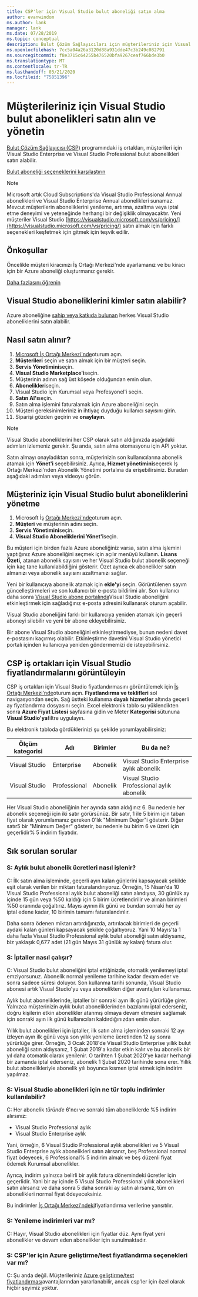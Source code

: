 ```yaml
---
title: CSP'ler için Visual Studio bulut aboneliği satın alma
author: evanwindom
ms.author: lank
manager: lank
ms.date: 07/28/2019
ms.topic: conceptual
description: Bulut Çözüm Sağlayıcıları için müşterileriniz için Visual Studio bulut aboneliklerini satın alma ve yönetme hakkında bilgiler.
ms.openlocfilehash: 7cc5a04a26a3120d88a931dde47c3b249c082791
ms.sourcegitcommit: f8e3715c64255b476520bfa9267ceaf766bde3b0
ms.translationtype: MT
ms.contentlocale: tr-TR
ms.lasthandoff: 03/21/2020
ms.locfileid: "75851396"
---
```

# <a name="buy-and-manage-visual-studio-cloud-subscriptions-for-your-customers"></a>Müşterileriniz için Visual Studio bulut abonelikleri satın alın ve yönetin
[Bulut Çözüm Sağlayıcısı (CSP)](https://partner.microsoft.com/cloud-solution-provider) programındaki iş ortakları, müşterileri için Visual Studio Enterprise ve Visual Studio Professional bulut abonelikleri satın alabilir.

[Bulut aboneliği seçeneklerini karşılaştırın](https://visualstudio.microsoft.com/vs/pricing)

> [!NOTE]
> Microsoft artık Cloud Subscriptions'da Visual Studio Professional Annual abonelikleri ve Visual Studio Enterprise Annual abonelikleri sunamaz. Mevcut müşterilerin aboneliklerini yenileme, artırma, azaltma veya iptal etme deneyimi ve yeteneğinde herhangi bir değişiklik olmayacaktır. Yeni müşteriler Visual Studio [https://visualstudio.microsoft.com/vs/pricing/](https://visualstudio.microsoft.com/vs/pricing/) satın almak için farklı seçenekleri keşfetmek için gitmek için teşvik edilir.

## <a name="prerequisites"></a>Önkoşullar
Öncelikle müşteri kiracınızı İş Ortağı Merkezi'nde ayarlamanız ve bu kiracı için bir Azure aboneliği oluşturmanız gerekir.

[Daha fazlasını öğrenin](/azure/devops/organizations/billing/csp/set-up-csp-customer)

## <a name="who-can-buy-visual-studio-subscriptions"></a>Visual Studio aboneliklerini kimler satın alabilir?
Azure aboneliğine [sahip veya katkıda bulunan](https://na01.safelinks.protection.outlook.com/?url=https%3A%2F%2Fdocs.microsoft.com%2Fen-us%2Fvsts%2Forganizations%2Fbilling%2Fadd-backup-billing-managers%3Fview%3Dvsts%2520%2520sa&data=02%7C01%7C%7Cb9e717e8abff47b0cd7e08d618edd860%7C72f988bf86f141af91ab2d7cd011db47%7C1%7C0%7C636723807145220358&sdata=aIaamEXHhx94KCYVY%2FFibqFzNBEqKPntpql867xAMgU%3D&reserved=0) herkes Visual Studio aboneliklerini satın alabilir.

## <a name="how-to-buy"></a>Nasıl satın alınır?

1. [Microsoft İş Ortağı Merkezi'nde](https://partnercenter.microsoft.com)oturum açın.
0. **Müşterileri** seçin ve satın almak için bir müşteri seçin.
0. **Servis Yönetimini**seçin.
0. **Visual Studio Marketplace'i**seçin.
0. Müşterinin adının sağ üst köşede olduğundan emin olun.
0. **Abonelikleri**seçin.
0. Visual Studio için Kurumsal veya Profesyonel'i seçin.
0. **Satın Al'ı**seçin.
0. Satın alma işlemini faturalamak için Azure aboneliğini seçin.
0. Müşteri gereksinimleriniz in ihtiyaç duyduğu kullanıcı sayısını girin.
0. Siparişi gözden geçirin ve **onaylayın.**

>[!NOTE]
> Visual Studio aboneliklerini her CSP olarak satın aldığınızda aşağıdaki adımları izlemeniz gerekir. Şu anda, satın alma otomasyonu için API yoktur.

Satın almayı onayladıktan sonra, müşterinizin son kullanıcılarına abonelik atamak için **Yönet'i** seçebilirsiniz.  Ayrıca, **Hizmet yönetimini**seçerek İş Ortağı Merkezi'nden Abonelik Yönetimi portalına da erişebilirsiniz.  Buradan aşağıdaki adımları veya videoyu görün.

## <a name="how-to-manage-visual-studio-cloud-subscriptions-for-your-customer"></a>Müşteriniz için Visual Studio bulut aboneliklerini yönetme

1. Microsoft İş [Ortağı Merkezi'nde](https://partnercenter.microsoft.com)oturum açın.
0. **Müşteri** ve müşterinin adını seçin.
0. **Servis Yönetimini**seçin.
0. **Visual Studio Aboneliklerini Yönet'i**seçin.

Bu müşteri için birden fazla Azure aboneliğiniz varsa, satın alma işlemini yaptığınız Azure aboneliğini seçmek için açılır menüyü kullanın.  **Lisans Özeti,** atanan abonelik sayısını ve her Visual Studio bulut abonelik seçeneği için kaç tane kullanılabildiğini gösterir.  Özet ayrıca ek abonelikler satın almanızı veya abonelik sayısını azaltmanızı sağlar.

Yeni bir kullanıcıya abonelik atamak için **ekle'yi** seçin.  Görüntülenen sayım güncelleştirmeleri ve son kullanıcı bir e-posta bildirimi alır. Son kullanıcı daha sonra [Visual Studio abone portalında](https://my.visualstudio.com?wt.mc_id=o~msft~docs)Visual Studio aboneliğini etkinleştirmek için sağladığınız e-posta adresini kullanarak oturum açabilir.

Visual Studio aboneliğini farklı bir kullanıcıya yeniden atamak için geçerli aboneyi silebilir ve yeni bir abone ekleyebilirsiniz.

Bir abone Visual Studio aboneliğini etkinleştirmediyse, bunun nedeni davet e-postasını kaçırmış olabilir.  Etkinleştirme davetini Visual Studio yönetici portalı içinden kullanıcıya yeniden göndermemizi de isteyebilirsiniz.

## <a name="view-visual-studio-pricing-for-csp-partners"></a>CSP iş ortakları için Visual Studio fiyatlandırmalarını görüntüleyin
CSP iş ortakları için Visual Studio fiyatlandırmasını görüntülemek için [İş Ortağı Merkezi'nde](https://partnercenter.microsoft.com)oturum açın.  **Fiyatlandırma ve teklifleri** sol navigasyondan seçin.  Sağ üstteki kullanıma **dayalı hizmetler** altında geçerli ay fiyatlandırma dosyasını seçin. Excel elektronik tablo su yüklendikten sonra **Azure Fiyat Listesi** sayfasına gidin ve Meter **Kategorisi** sütununa **Visual Studio'ya**filtre uygulayın.

Bu elektronik tabloda gördüklerinizi şu şekilde yorumlayabilirsiniz:

| Ölçüm kategorisi    |   Adı                 |  Birimler                                |           Bu da ne?                          |
|-------------------|------------------------|---------------------------------------|-------------------------------------------------|
| Visual Studio     | Enterprise             |  Abonelik                         | Visual Studio Enterprise aylık abonelik   |
| Visual Studio     | Professional           |  Abonelik                         | Visual Studio Professional aylık abonelik |

Her Visual Studio aboneliğinin her ayında satın aldığınız 6. Bu nedenle her abonelik seçeneği için iki satır görürsünüz. Bir satır, 1 ile 5 birim için taban fiyat olarak yorumlamanız gereken 0'lık "Minimum Değer"i gösterir. Diğer satır5 bir "Minimum Değer" gösterir, bu nedenle bu birim 6 ve üzeri için geçerlidir% 5 indirim fiyatıdır.

## <a name="frequently-asked-questions"></a>Sık sorulan sorular
### <a name="q-how-are-monthly-cloud-subscription-charges-processed"></a>S: **Aylık** bulut abonelik ücretleri nasıl işlenir?
C: İlk satın alma işleminde, geçerli ayın kalan günlerini kapsayacak şekilde eşit olarak verilen bir miktarı faturalandırıyoruz. Örneğin, 15 Nisan'da 10 Visual Studio Professional aylık bulut aboneliği satın alındıysa, 30 günlük ay içinde 15 gün veya %50 kaldığı için 5 birim ücretlendirilir ve alınan birimleri %50 oranında çoğaltırız. Mayıs ayının ilk günü ve bundan sonraki her ay iptal edene kadar, 10 birimin tamamı faturalandırılır.

Daha sonra ödenen miktarı artırdığınızda, artırılacak birimleri de geçerli aydaki kalan günleri kapsayacak şekilde çoğaltıyoruz. Yani 10 Mayıs'ta 1 daha fazla Visual Studio Professional aylık bulut aboneliği satın aldıysanız, biz yaklaşık 0,677 adet (21 gün Mayıs 31 günlük ay kalan) fatura olur.

### <a name="q-how-do-cancellations-work"></a>S: İptaller nasıl çalışır?
C: Visual Studio bulut aboneliğini iptal ettiğinizde, otomatik yenilemeyi iptal emziyorsunuz. Abonelik normal yenileme tarihine kadar devam eder ve sonra sadece süresi doluyor. Son kullanma tarihi sonunda, Visual Studio abonesi artık Visual Studio'yu veya abonelikten diğer avantajları kullanamaz.

Aylık bulut aboneliklerinde, iptaller bir sonraki ayın ilk günü yürürlüğe girer. Yalnızca müşterinizin aylık bulut aboneliklerinden bazılarını iptal ederseniz, doğru kişilerin etkin abonelikler atanmış olmaya devam etmesini sağlamak için sonraki ayın ilk günü kullanıcıları kaldırdığınızdan emin olun.

Yıllık bulut abonelikleri için iptaller, ilk satın alma işleminden sonraki 12 ayı izleyen ayın ilk günü veya son yıllık yenileme ücretinden 12 ay sonra yürürlüğe girer. Örneğin, 3 Ocak 2018'de Visual Studio Enterprise yıllık bulut aboneliği satın aldıysanız, 1 Şubat 2019'a kadar etkin kalır ve bu abonelik bir yıl daha otomatik olarak yenilenir. O tarihten 1 Şubat 2020'ye kadar herhangi bir zamanda iptal ederseniz, abonelik 1 Şubat 2020 tarihinde sona erer. Yıllık bulut abonelikleriyle abonelik yılı boyunca kısmen iptal etmek için indirim yapılmaz.

### <a name="q-what-kind-of-volume-discounts-are-available-for-visual-studio-subscriptions"></a>S: Visual Studio abonelikleri için ne tür toplu indirimler kullanılabilir?
C: Her abonelik *türünde* 6'ncı ve sonraki tüm aboneliklerde %5 indirim alırsınız:
- Visual Studio Professional aylık
- Visual Studio Enterprise aylık

Yani, örneğin, 6 Visual Studio Professional aylık abonelikleri ve 5 Visual Studio Enterprise aylık abonelikleri satın alırsanız, beş Professional normal fiyat ödeyecek, 6 Professional% 5 indirim almak ve beş düzenli fiyat ödemek Kurumsal abonelikler.

Ayrıca, indirim yalnızca belirli bir aylık fatura dönemindeki ücretler için geçerlidir. Yani bir ay içinde 5 Visual Studio Professional yıllık abonelikleri satın alırsanız ve daha sonra 5 daha sonraki ay satın alırsanız, tüm on abonelikleri normal fiyat ödeyeceksiniz.

Bu indirimler [İş Ortağı Merkezi'ndeki](https://partnercenter.microsoft.com)fiyatlandırma verilerine yansıtılır.

### <a name="q-are-there-renewal-discounts"></a>S: Yenileme indirimleri var mı?
C: Hayır, Visual Studio abonelikleri için fiyatlar düz. Aynı fiyat yeni abonelikler ve devam eden abonelikler için sunulmaktadır.

### <a name="q-are-there-azure-devtest-pricing-options-for-csps"></a>S: CSP'ler için Azure geliştirme/test fiyatlandırma seçenekleri var mı?
C: Şu anda değil. Müşterileriniz [Azure geliştirme/test fiyatlandırması](https://azure.microsoft.com/pricing/dev-test/)avantajlarından yararlanabilir, ancak csp'ler için özel olarak hiçbir şeyimiz yoktur.

